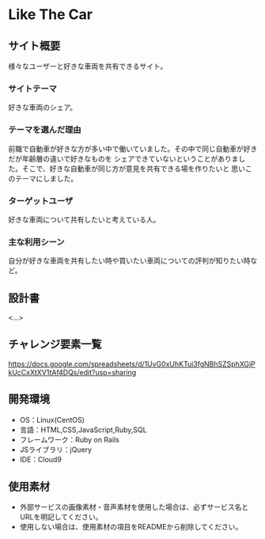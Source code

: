 # Like The Car

## サイト概要
様々なユーザーと好きな車両を共有できるサイト。

### サイトテーマ
好きな車両のシェア。

### テーマを選んだ理由
前職で自動車が好きな方が多い中で働いていました。その中で同じ自動車が好きだが年齢層の違いで好きなものを
シェアできていないということがありました。そこで、好きな自動車が同じ方が意見を共有できる場を作りたいと
思いこのテーマにしました。

### ターゲットユーザ
好きな車両について共有したいと考えている人。

### 主な利用シーン
自分が好きな車両を共有したい時や買いたい車両についての評判が知りたい時など。

## 設計書
<...>

## チャレンジ要素一覧
https://docs.google.com/spreadsheets/d/1UvG0xUhKTui3fgNBhSZSphXGjPkUcCxXtXV1tAf4DQs/edit?usp=sharing

## 開発環境
- OS：Linux(CentOS)
- 言語：HTML,CSS,JavaScript,Ruby,SQL
- フレームワーク：Ruby on Rails
- JSライブラリ：jQuery
- IDE：Cloud9

## 使用素材
- 外部サービスの画像素材・音声素材を使用した場合は、必ずサービス名とURLを明記してください。
- 使用しない場合は、使用素材の項目をREADMEから削除してください。
